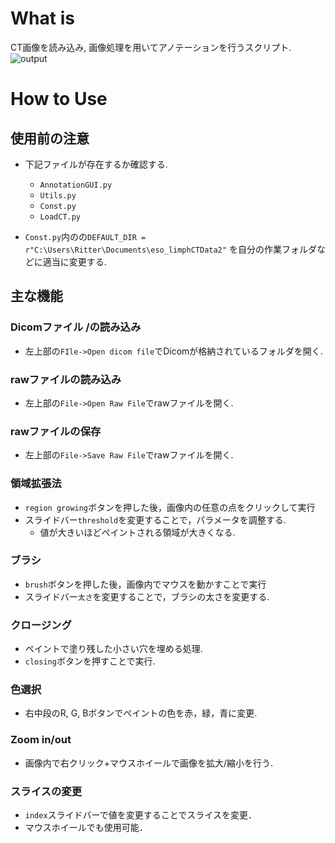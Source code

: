 # What is
CT画像を読み込み, 画像処理を用いてアノテーションを行うスクリプト.
![output](https://user-images.githubusercontent.com/65318542/131350047-7a383897-d142-4e75-9eb8-d17585528228.gif)

# How to Use

## 使用前の注意

- 下記ファイルが存在するか確認する.
  - `AnnotationGUI.py`
  - `Utils.py`
  - `Const.py`
  - `LoadCT.py`

- `Const.py`内のの`DEFAULT_DIR = r"C:\Users\Ritter\Documents\eso_limphCTData2"` を自分の作業フォルダなどに適当に変更する.



## 主な機能

### Dicomファイル /の読み込み

- 左上部の`FIle->Open dicom file`でDicomが格納されているフォルダを開く.

### rawファイルの読み込み

- 左上部の`File->Open Raw File`でrawファイルを開く.

### rawファイルの保存

- 左上部の`File->Save Raw File`でrawファイルを開く.

### 領域拡張法

- `region growing`ボタンを押した後，画像内の任意の点をクリックして実行
- スライドバー`threshold`を変更することで，パラメータを調整する.
  - 値が大きいほどペイントされる領域が大きくなる.

### ブラシ

- `brush`ボタンを押した後，画像内でマウスを動かすことで実行
- スライドバー`太さ`を変更することで，ブラシの太さを変更する.

### クロージング

- ペイントで塗り残した小さい穴を埋める処理.
- `closing`ボタンを押すことで実行.

### 色選択

- 右中段のR, G, Bボタンでペイントの色を赤，緑，青に変更.

### Zoom in/out

- 画像内で右クリック+マウスホイールで画像を拡大/縮小を行う.

### スライスの変更

- `index`スライドバーで値を変更することでスライスを変更．
- マウスホイールでも使用可能．

